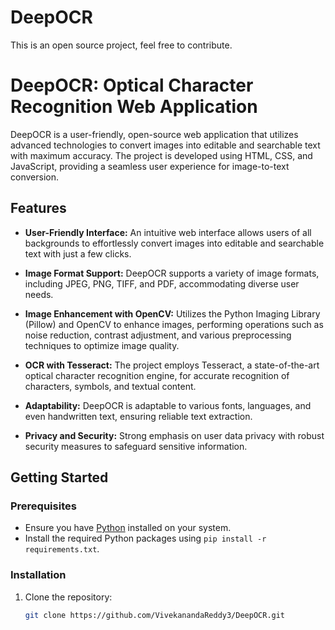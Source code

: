 # DeepOCR
This is an open source project, feel free to contribute.
# DeepOCR: Optical Character Recognition Web Application

DeepOCR is a user-friendly, open-source web application that utilizes advanced technologies to convert images into editable and searchable text with maximum accuracy. The project is developed using HTML, CSS, and JavaScript, providing a seamless user experience for image-to-text conversion.

## Features

- **User-Friendly Interface:** An intuitive web interface allows users of all backgrounds to effortlessly convert images into editable and searchable text with just a few clicks.

- **Image Format Support:** DeepOCR supports a variety of image formats, including JPEG, PNG, TIFF, and PDF, accommodating diverse user needs.

- **Image Enhancement with OpenCV:** Utilizes the Python Imaging Library (Pillow) and OpenCV to enhance images, performing operations such as noise reduction, contrast adjustment, and various preprocessing techniques to optimize image quality.

- **OCR with Tesseract:** The project employs Tesseract, a state-of-the-art optical character recognition engine, for accurate recognition of characters, symbols, and textual content.

- **Adaptability:** DeepOCR is adaptable to various fonts, languages, and even handwritten text, ensuring reliable text extraction.

- **Privacy and Security:** Strong emphasis on user data privacy with robust security measures to safeguard sensitive information.

## Getting Started

### Prerequisites

- Ensure you have [Python](https://www.python.org/downloads/) installed on your system.
- Install the required Python packages using `pip install -r requirements.txt`.

### Installation

1. Clone the repository:

   ```bash
   git clone https://github.com/VivekanandaReddy3/DeepOCR.git
